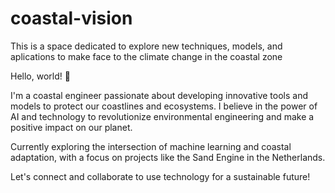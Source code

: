 # coastal-vision
This is a space dedicated to explore new techniques, models, and aplications to make face to the climate change in the coastal zone

Hello, world! 🌊

I'm a coastal engineer passionate about developing innovative tools and models to protect our coastlines and ecosystems. I believe in the power of AI and technology to revolutionize environmental engineering and make a positive impact on our planet.

Currently exploring the intersection of machine learning and coastal adaptation, with a focus on projects like the Sand Engine in the Netherlands.

Let's connect and collaborate to use technology for a sustainable future!
